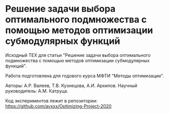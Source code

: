 # **Решение задачи выбора оптимального подмножества с помощью методов оптимизации субмодулярных функций**

Исходный ТЕХ для статьи "Решение задачи выбора оптимального подмножества с помощью методов оптимизации субмодулярных функций".

Работа подготовлена для годового курса МФТИ "Методы оптимизации". 

Авторы: А.Р. Валеев, Т.В. Кузнецова, А.И. Архипов. Научный руководитель: А.М. Катруца.

Код экспериментов лежит в репозитории: https://github.com/avxxx/Optimizing-Project-2020
